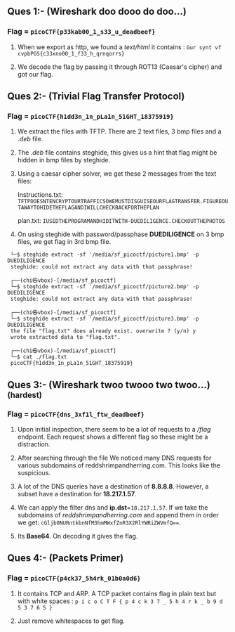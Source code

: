 ## Ques 1:-  (Wireshark doo dooo do doo…)
### Flag = ```picoCTF{p33kab00_1_s33_u_deadbeef}```
1. When we export as http, we found a _text/html_ it contains : 
 ```Gur synt vf cvpbPGS{c33xno00_1_f33_h_qrnqorrs}```

2. We decode the flag by passing it through ROT13 (Caesar's cipher) and got our flag.


## Ques 2:- (Trivial Flag Transfer Protocol)
### Flag = ```picoCTF{h1dd3n_1n_pLa1n_51GHT_18375919}```
1. We extract the files with TFTP. There are 2 text files, 3 bmp files and a _.deb_ file.

2. The _.deb_ file contains steghide, this gives us a hint that flag might be hidden in bmp files by steghide.

3. Using a caesar cipher solver, we get these 2 messages from the text files:
 
   Instructions.txt: ```TFTPDOESNTENCRYPTOURTRAFFICSOWEMUSTDISGUISEOURFLAGTRANSFER.FIGUREOUTAWAYTOHIDETHEFLAGANDIWILLCHECKBACKFORTHEPLAN```

   plan.txt: ```IUSEDTHEPROGRAMANDHIDITWITH-DUEDILIGENCE.CHECKOUTTHEPHOTOS```
4. On using steghide with password/passphase **DUEDILIGENCE** on 3 bmp files, we get flag in 3rd bmp file.
``` ──(chi㉿vbox)-[/media/sf_picoctf]
 └─$ steghide extract -sf '/media/sf_picoctf/picture1.bmp' -p DUEDILIGENCE                 
 steghide: could not extract any data with that passphrase!
                                                                                                                          
 ┌──(chi㉿vbox)-[/media/sf_picoctf]
 └─$ steghide extract -sf '/media/sf_picoctf/picture2.bmp' -p DUEDILIGENCE                 
 steghide: could not extract any data with that passphrase!

 ┌──(chi㉿vbox)-[/media/sf_picoctf]
 └─$ steghide extract -sf '/media/sf_picoctf/picture3.bmp' -p DUEDILIGENCE
 the file "flag.txt" does already exist. overwrite ? (y/n) y
 wrote extracted data to "flag.txt".
                                                                                                                          
 ┌──(chi㉿vbox)-[/media/sf_picoctf]
 └─$ cat ./flag.txt                               
 picoCTF{h1dd3n_1n_pLa1n_51GHT_18375919}
 ```
                                         
                                         
                                        
## Ques 3:- (Wireshark twoo twooo two twoo...) <sub>(hardest)</sub>
### Flag = ```picoCTF{dns_3xf1l_ftw_deadbeef}```   
1. Upon initial inspection, there seem to be a lot of requests to a _/flag_ endpoint. Each request shows a different flag so these might be a distraction.

2. After searching through the file We noticed many DNS requests for various subdomains of reddshrimpandherring.com. This looks like the suspicious.

3. A lot of the DNS queries have a destination of **8.8.8.8**. However, a subset have a destination for **18.217.1.57**.

4. We can apply the filter dns and **ip.dst**=```18.217.1.57```. If we take the subdomains of _reddshrimpandherring.com_ and append them in order we get: ```cGljb0NURntkbnNfM3hmMWxfZnR3X2RlYWRiZWVmfQ==```.
5. Its **Base64**. On decoding it gives the flag.

## Ques 4:- (Packets Primer)
### Flag = ```picoCTF{p4ck37_5h4rk_01b0a0d6}```
1. It contains TCP and ARP. A TCP packet contains flag in plain text but with white spaces :
```p i c o C T F { p 4 c k 3 7 _ 5 h 4 r k _ b 9 d 5 3 7 6 5 }```

2. Just remove whitespaces to get flag.
